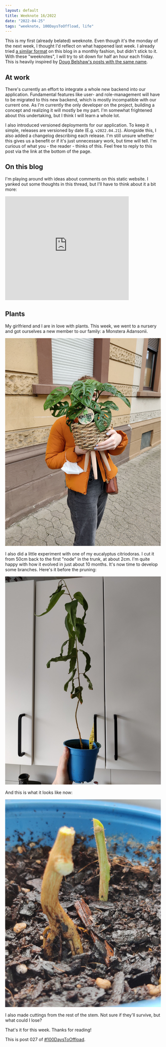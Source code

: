```yaml
---
layout: default
title: Weeknote 16/2022
date: "2022-04-25"
tags: "weeknote, 100DaysToOffload, life"
---
```


This is my first (already belated) weeknote. Even though it's the monday of the
next week, I thought I'd reflect on what happened last week. I already tried [a
similar format](/posts/2020-12-18-update-december) on this blog in a monthly
fashion, but didn't stick to it. With these "weeknotes", I will try to sit down
for half an hour each friday. This is heavily inspired by [Doug Belshaw's posts
with the same name](https://dougbelshaw.com/blog/).

## At work

There's currently an effort to integrate a whole new backend into our
application. Fundamental features like user- and role-management will have to be
migrated to this new backend, which is mostly incompatible with our current
one. As I'm currently the only developer on the project, building a concept
and realizing it will mostly be my part. I'm somewhat frightened about this
undertaking, but I think I will learn a whole lot.

I also introduced versioned deployments for our application. To keep it simple,
releases are versioned by date (E.g. `v2022.04.21`). Alongside this, I also
added a changelog describing each release. I'm still unsure whether this gives
us a benefit or if it's just unnecessary work, but time will tell. I'm curious
of what you - the reader - thinks of this. Feel free to reply to this post via
the link at the bottom of the page.

## On this blog

I'm playing around with ideas about comments on this static website. I yanked
out some thoughts in this thread, but I'll have to think about it a bit more:

<iframe src="https://fosstodon.org/@garritfra/108180821665987615/embed"
class="mastodon-embed" style="max-width: 100%; border: 0; height: 21rem" width="400"
allowfullscreen="allowfullscreen"></iframe><script
src="https://fosstodon.org/embed.js" async="async"></script>

## Plants

My girlfriend and I are in love with plants. This week, we went to a nursery and
got ourselves a new member to our family: a Monstera Adansonii.

![Monstera Adansonii](/assets/monstera_adansonii.jpeg)

I also did a little experiment with one of my eucalyptus citriodoras. I cut it
from 50cm back to the first "node" in the trunk, at about 2cm. I'm quite happy
with how it evolved in just about 10 months. It's now time to develop some
branches. Here's it before the pruning:

![Eucalyptus before pruning](/assets/eucalyptus_before_pruning.jpeg)

And this is what it looks like now:

![Eucalyptus after pruning](/assets/eucalyptus_after_pruning.jpeg)

I also made cuttings from the rest of the stem. Not sure if they'll survive, but
what could I lose?

That's it for this week. Thanks for reading!

This is post 027 of [#100DaysToOffload](https://100daystooffload.com/).
